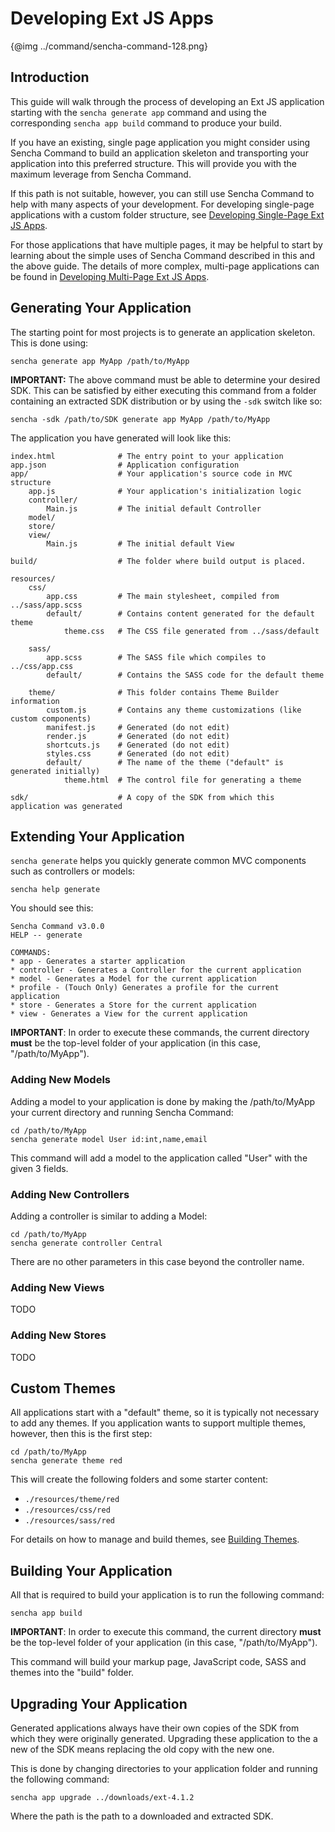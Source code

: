 # Developing Ext JS Apps

{@img ../command/sencha-command-128.png}

## Introduction

This guide will walk through the process of developing an Ext JS application starting with
the `sencha generate app` command and using the corresponding `sencha app build` command
to produce your build.

If you have an existing, single page application you might consider using Sencha Command
to build an application skeleton and transporting your application into this preferred
structure. This will provide you with the maximum leverage from Sencha Command.

If this path is not suitable, however, you can still use Sencha Command to help with many
aspects of your development. For developing single-page applications with a custom folder
structure, see [Developing Single-Page Ext JS Apps](#/guide/command_app_single).

For those applications that have multiple pages, it may be helpful to start by learning
about the simple uses of Sencha Command described in this and the above guide. The details
of more complex, multi-page applications can be found in
[Developing Multi-Page Ext JS Apps](#/guide/command_app_multi).

## Generating Your Application

The starting point for most projects is to generate an application skeleton. This is done
using:

    sencha generate app MyApp /path/to/MyApp

**IMPORTANT:** The above command must be able to determine your desired SDK. This can be
satisfied by either executing this command from a folder containing an extracted SDK
distribution or by using the `-sdk` switch like so:

    sencha -sdk /path/to/SDK generate app MyApp /path/to/MyApp

The application you have generated will look like this:

    index.html              # The entry point to your application
    app.json                # Application configuration
    app/                    # Your application's source code in MVC structure
        app.js              # Your application's initialization logic
        controller/
            Main.js         # The initial default Controller
        model/
        store/
        view/
            Main.js         # The initial default View

    build/                  # The folder where build output is placed.

    resources/
        css/
            app.css         # The main stylesheet, compiled from ../sass/app.scss
            default/        # Contains content generated for the default theme
                theme.css   # The CSS file generated from ../sass/default

        sass/
            app.scss        # The SASS file which compiles to ../css/app.css
            default/        # Contains the SASS code for the default theme

        theme/              # This folder contains Theme Builder information
            custom.js       # Contains any theme customizations (like custom components)
            manifest.js     # Generated (do not edit)
            render.js       # Generated (do not edit)
            shortcuts.js    # Generated (do not edit)
            styles.css      # Generated (do not edit)
            default/        # The name of the theme ("default" is generated initially)
                theme.html  # The control file for generating a theme

    sdk/                    # A copy of the SDK from which this application was generated

## Extending Your Application

`sencha generate` helps you quickly generate common MVC components such as controllers or
models:

    sencha help generate

You should see this:

    Sencha Command v3.0.0
    HELP -- generate

    COMMANDS:
    * app - Generates a starter application
    * controller - Generates a Controller for the current application
    * model - Generates a Model for the current application
    * profile - (Touch Only) Generates a profile for the current application
    * store - Generates a Store for the current application
    * view - Generates a View for the current application

**IMPORTANT**: In order to execute these commands, the current directory **must** be the
top-level folder of your application (in this case, "/path/to/MyApp").

### Adding New Models

Adding a model to your application is done by making the /path/to/MyApp your current
directory and running Sencha Command:

    cd /path/to/MyApp
    sencha generate model User id:int,name,email

This command will add a model to the application called "User" with the given 3 fields.

### Adding New Controllers

Adding a controller is similar to adding a Model:

    cd /path/to/MyApp
    sencha generate controller Central

There are no other parameters in this case beyond the controller name.

### Adding New Views

TODO

### Adding New Stores

TODO

## Custom Themes

All applications start with a "default" theme, so it is typically not necessary to add any
themes. If you application wants to support multiple themes, however, then this is the
first step:

    cd /path/to/MyApp
    sencha generate theme red

This will create the following folders and some starter content:

 * `./resources/theme/red`
 * `./resources/css/red`
 * `./resources/sass/red`

For details on how to manage and build themes, see [Building Themes](#/guide/command_theme).

## Building Your Application

All that is required to build your application is to run the following command:

    sencha app build

**IMPORTANT**: In order to execute this command, the current directory **must** be the
top-level folder of your application (in this case, "/path/to/MyApp").

This command will build your markup page, JavaScript code, SASS and themes into the "build"
folder.

## Upgrading Your Application

Generated applications always have their own copies of the SDK from which they were originally
generated. Upgrading these application to the a new of the SDK means replacing the old copy
with the new one.

This is done by changing directories to your application folder and running the following
command:

    sencha app upgrade ../downloads/ext-4.1.2

Where the path is the path to a downloaded and extracted SDK.
